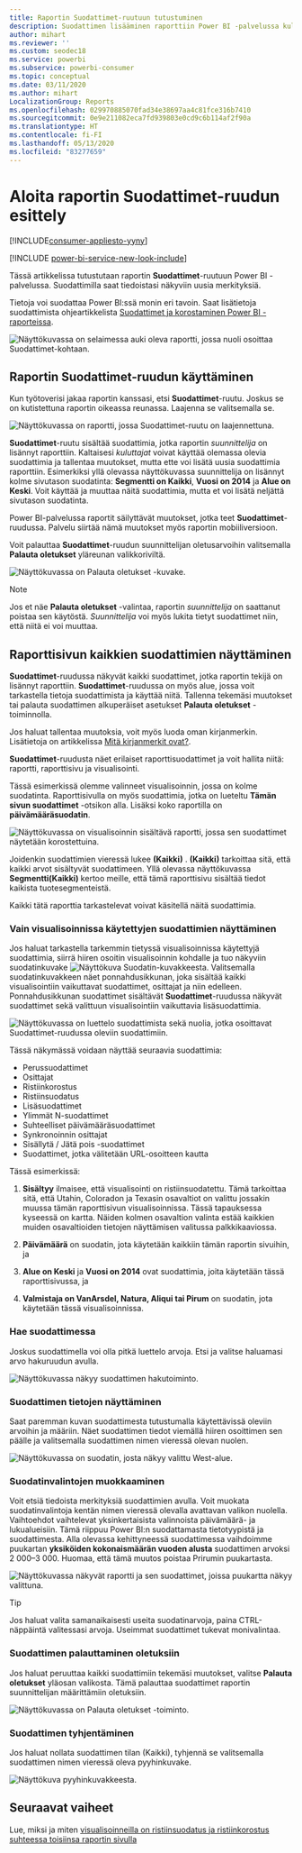 ```yaml
---
title: Raportin Suodattimet-ruutuun tutustuminen
description: Suodattimen lisääminen raporttiin Power BI -palvelussa kuluttajille
author: mihart
ms.reviewer: ''
ms.custom: seodec18
ms.service: powerbi
ms.subservice: powerbi-consumer
ms.topic: conceptual
ms.date: 03/11/2020
ms.author: mihart
LocalizationGroup: Reports
ms.openlocfilehash: 029970885070fad34e38697aa4c81fce316b7410
ms.sourcegitcommit: 0e9e211082eca7fd939803e0cd9c6b114af2f90a
ms.translationtype: HT
ms.contentlocale: fi-FI
ms.lasthandoff: 05/13/2020
ms.locfileid: "83277659"
---
```

# <a name="take-a-tour-of-the-report-filters-pane"></a>Aloita raportin Suodattimet-ruudun esittely

[!INCLUDE[consumer-appliesto-yyny](../includes/consumer-appliesto-yyny.md)]

[!INCLUDE [power-bi-service-new-look-include](../includes/power-bi-service-new-look-include.md)]

Tässä artikkelissa tutustutaan raportin **Suodattimet**-ruutuun Power BI -palvelussa. Suodattimilla saat tiedoistasi näkyviin uusia merkityksiä.

Tietoja voi suodattaa Power BI:ssä monin eri tavoin. Saat lisätietoja suodattimista ohjeartikkelista [Suodattimet ja korostaminen Power BI -raporteissa](../create-reports/power-bi-reports-filters-and-highlighting.md).

![Näyttökuvassa on selaimessa auki oleva raportti, jossa nuoli osoittaa Suodattimet-kohtaan.](media/end-user-report-filter/power-bi-report.png)

## <a name="working-with-the-report-filters-pane"></a>Raportin Suodattimet-ruudun käyttäminen

Kun työtoverisi jakaa raportin kanssasi, etsi **Suodattimet**-ruutu. Joskus se on kutistettuna raportin oikeassa reunassa. Laajenna se valitsemalla se.

![Näyttökuvassa on raportti, jossa Suodattimet-ruutu on laajennettuna.](media/end-user-report-filter/power-bi-expand-filter-pane.png)

**Suodattimet**-ruutu sisältää suodattimia, jotka raportin *suunnittelija* on lisännyt raporttiin. Kaltaisesi *kuluttajat* voivat käyttää olemassa olevia suodattimia ja tallentaa muutokset, mutta ette voi lisätä uusia suodattimia raporttiin. Esimerkiksi yllä olevassa näyttökuvassa suunnittelija on lisännyt kolme sivutason suodatinta: **Segmentti on Kaikki**, **Vuosi on 2014** ja **Alue on Keski**. Voit käyttää ja muuttaa näitä suodattimia, mutta et voi lisätä neljättä sivutason suodatinta.

Power BI-palvelussa raportit säilyttävät muutokset, jotka teet **Suodattimet**-ruudussa. Palvelu siirtää nämä muutokset myös raportin mobiiliversioon. 

Voit palauttaa **Suodattimet**-ruudun suunnittelijan oletusarvoihin valitsemalla **Palauta oletukset** yläreunan valikkoriviltä.

![Näyttökuvassa on Palauta oletukset -kuvake.](media/end-user-report-filter/power-bi-reset-icon.png) 

> [!NOTE]
> Jos et näe **Palauta oletukset** -valintaa, raportin *suunnittelija* on saattanut poistaa sen käytöstä. *Suunnittelija* voi myös lukita tietyt suodattimet niin, että niitä ei voi muuttaa.

## <a name="view-all-the-filters-for-a-report-page"></a>Raporttisivun kaikkien suodattimien näyttäminen

**Suodattimet**-ruudussa näkyvät kaikki suodattimet, jotka raportin tekijä on lisännyt raporttiin. **Suodattimet**-ruudussa on myös alue, jossa voit tarkastella tietoja suodattimista ja käyttää niitä. Tallenna tekemäsi muutokset tai palauta suodattimen alkuperäiset asetukset **Palauta oletukset** -toiminnolla.

Jos haluat tallentaa muutoksia, voit myös luoda oman kirjanmerkin. Lisätietoja on artikkelissa [Mitä kirjanmerkit ovat?](end-user-bookmarks.md).

**Suodattimet**-ruudusta näet erilaiset raporttisuodattimet ja voit hallita niitä: raportti, raporttisivu ja visualisointi.

Tässä esimerkissä olemme valinneet visualisoinnin, jossa on kolme suodatinta. Raporttisivulla on myös suodattimia, jotka on lueteltu **Tämän sivun suodattimet** -otsikon alla. Lisäksi koko raportilla on **päivämääräsuodatin**.

![Näyttökuvassa on visualisoinnin sisältävä raportti, jossa sen suodattimet näytetään korostettuina.](media/end-user-report-filter/power-bi-filters-pane.png)

Joidenkin suodattimien vieressä lukee **(Kaikki)** . **(Kaikki)** tarkoittaa sitä, että kaikki arvot sisältyvät suodattimeen. Yllä olevassa näyttökuvassa **Segmentti(Kaikki)** kertoo meille, että tämä raporttisivu sisältää tiedot kaikista tuotesegmenteistä. 

Kaikki tätä raporttia tarkastelevat voivat käsitellä näitä suodattimia.

### <a name="view-only-those-filters-applied-to-a-visual"></a>Vain visualisoinnissa käytettyjen suodattimien näyttäminen

Jos haluat tarkastella tarkemmin tietyssä visualisoinnissa käytettyjä suodattimia, siirrä hiiren osoitin visualisoinnin kohdalle ja tuo näkyviin suodatinkuvake ![Näyttökuva Suodatin-kuvakkeesta](media/end-user-report-filter/power-bi-filter-icon.png). Valitsemalla suodatinkuvakkeen näet ponnahdusikkunan, joka sisältää kaikki visualisointiin vaikuttavat suodattimet, osittajat ja niin edelleen. Ponnahdusikkunan suodattimet sisältävät **Suodattimet**-ruudussa näkyvät suodattimet sekä valittuun visualisointiin vaikuttavia lisäsuodattimia.

![Näyttökuvassa on luettelo suodattimista sekä nuolia, jotka osoittavat Suodattimet-ruudussa oleviin suodattimiin.](media/end-user-report-filter/power-bi-hover-filters.png)

Tässä näkymässä voidaan näyttää seuraavia suodattimia:

- Perussuodattimet
- Osittajat
- Ristiinkorostus
- Ristiinsuodatus
- Lisäsuodattimet
- Ylimmät N-suodattimet
- Suhteelliset päivämääräsuodattimet
- Synkronoinnin osittajat
- Sisällytä / Jätä pois -suodattimet
- Suodattimet, jotka välitetään URL-osoitteen kautta

Tässä esimerkissä:
1. **Sisältyy** ilmaisee, että visualisointi on ristiinsuodatettu. Tämä tarkoittaa sitä, että Utahin, Coloradon ja Texasin osavaltiot on valittu jossakin muussa tämän raporttisivun visualisoinnissa. Tässä tapauksessa kyseessä on kartta. Näiden kolmen osavaltion valinta estää kaikkien muiden osavaltioiden tietojen näyttämisen valitussa palkkikaaviossa.  

1. **Päivämäärä** on suodatin, jota käytetään kaikkiin tämän raportin sivuihin, ja

1. **Alue on Keski** ja **Vuosi on 2014** ovat suodattimia, joita käytetään tässä raporttisivussa, ja

4. **Valmistaja on VanArsdel, Natura, Aliqui tai Pirum** on suodatin, jota käytetään tässä visualisoinnissa.


### <a name="search-in-a-filter"></a>Hae suodattimessa

Joskus suodattimella voi olla pitkä luettelo arvoja. Etsi ja valitse haluamasi arvo hakuruudun avulla.

![Näyttökuvassa näkyy suodattimen hakutoiminto.](media/end-user-report-filter/power-bi-search.png)

### <a name="display-filter-details"></a>Suodattimen tietojen näyttäminen

Saat paremman kuvan suodattimesta tutustumalla käytettävissä oleviin arvoihin ja määriin.  Näet suodattimen tiedot viemällä hiiren osoittimen sen päälle ja valitsemalla suodattimen nimen vieressä olevan nuolen.
  
![Näyttökuvassa on suodatin, josta näkyy valittu West-alue.](media/end-user-report-filter/power-bi-filter-expand.png)

### <a name="change-filter-selections"></a>Suodatinvalintojen muokkaaminen

Voit etsiä tiedoista merkityksiä suodattimien avulla. Voit muokata suodatinvalintoja kentän nimen vieressä olevalla avattavan valikon nuolella.  Vaihtoehdot vaihtelevat yksinkertaisista valinnoista päivämäärä- ja lukualueisiin. Tämä riippuu Power BI:n suodattamasta tietotyypistä ja suodattimesta. Alla olevassa kehittyneessä suodattimessa vaihdoimme puukartan **yksiköiden kokonaismäärän vuoden alusta** suodattimen arvoksi 2 000–3 000. Huomaa, että tämä muutos poistaa Prirumin puukartasta.
  
![Näyttökuvassa näkyvät raportti ja sen suodattimet, joissa puukartta näkyy valittuna.](media/end-user-report-filter/power-bi-treemap-filters.png)

> [!TIP]
> Jos haluat valita samanaikaisesti useita suodatinarvoja, paina CTRL-näppäintä valitessasi arvoja. Useimmat suodattimet tukevat monivalintaa.

### <a name="reset-filter-to-default"></a>Suodattimen palauttaminen oletuksiin

Jos haluat peruuttaa kaikki suodattimiin tekemäsi muutokset, valitse **Palauta oletukset** yläosan valikosta.  Tämä palauttaa suodattimet raportin suunnittelijan määrittämiin oletuksiin.

![Näyttökuvassa on Palauta oletukset -toiminto.](media/end-user-report-filter/power-bi-reset-icon.png)

### <a name="clear-a-filter"></a>Suodattimen tyhjentäminen

Jos haluat nollata suodattimen tilan (Kaikki), tyhjennä se valitsemalla suodattimen nimen vieressä oleva pyyhinkuvake.

![Näyttökuva pyyhinkuvakkeesta.](media/end-user-report-filter/power-bi-eraser.png)
  
<!--  too much detail for consumers

## Types of filters: text field filters
### List mode
Ticking a checkbox either selects or deselects the value. The **All** checkbox can be used to toggle the state of all checkboxes on or off. The checkboxes represent all the available values for that field.  As you adjust the filter, the restatement updates to reflect your choices. 

![list mode filter](media/end-user-report-filter/power-bi-restatement-new.png)

Note how the restatement now says "is Mar, Apr or May".

### Advanced mode
Select **Advanced Filtering** to switch to advanced mode. Use the dropdown controls and text boxes to identify which fields to include. By choosing between **And** and **Or**, you can build complex filter expressions. Select the **Apply Filter** button when you've set the values you want.  

![advanced mode](media/end-user-report-filter/power-bi-advanced.png)

## Types of filters: numeric field filters
### List mode
If the values are finite, selecting the field name displays a list.  See **Text field filters** &gt; **List mode** above for help using checkboxes.   

### Advanced mode
If the values are infinite or represent a range, selecting the field name opens the advanced filter mode. Use the dropdown and text boxes to specify a range of values that you want to see. 

![advanced filter](media/end-user-report-filter/power-bi-dropdown-and-text.png)

By choosing between **And** and **Or**, you can build complex filter expressions. Select the **Apply Filter** button when you've set the values you want.

## Types of filters: date and time
### List mode
If the values are finite, selecting the field name displays a list.  See **Text field filters** &gt; **List mode** above for help using checkboxes.   

### Advanced mode
If the field values represent date or time, you can specify a start/end time when using Date/Time filters.  

![datetime filter](media/end-user-report-filter/pbi_date-time-filters.png)

-->

## <a name="next-steps"></a>Seuraavat vaiheet

Lue, miksi ja miten [visualisoinneilla on ristiinsuodatus ja ristiinkorostus suhteessa toisiinsa raportin sivulla](end-user-interactions.md)
